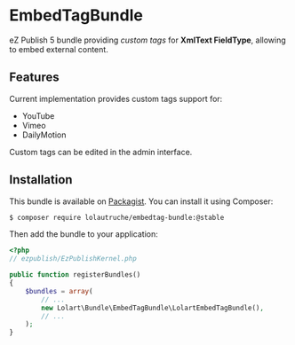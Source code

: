 # EmbedTagBundle

eZ Publish 5 bundle providing *custom tags* for **XmlText FieldType**, allowing to embed external content.

## Features
Current implementation provides custom tags support for:

* YouTube
* Vimeo
* DailyMotion

Custom tags can be edited in the admin interface.


## Installation
This bundle is available on [Packagist](https://packagist.org/packages/lolautruche/embedtag-bundle).
You can install it using Composer:

```bash
$ composer require lolautruche/embedtag-bundle:@stable
```

Then add the bundle to your application:

```php
<?php
// ezpublish/EzPublishKernel.php

public function registerBundles()
{
    $bundles = array(
        // ...
        new Lolart\Bundle\EmbedTagBundle\LolartEmbedTagBundle(),
        // ...
    );
}
```

